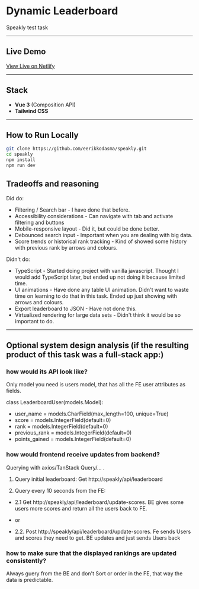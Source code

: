# Dynamic Leaderboard

Speakly test task

---

## Live Demo

[View Live on Netlify](https://magnificent-melba-aacc02.netlify.app/)

---

## Stack

- **Vue 3** (Composition API)
- **Tailwind CSS**

---

## How to Run Locally

```bash
git clone https://github.com/eerikkodasma/speakly.git
cd speakly
npm install
npm run dev
```

## Tradeoffs and reasoning

Did do:

- Filtering / Search bar - I have done that before.
- Accessibility considerations - Can navigate with tab and activate filtering and buttons
- Mobile-responsive layout - Did it, but could be done better.
- Debounced search input - Important when you are dealing with big data.
- Score trends or historical rank tracking - Kind of showed some history with previous rank by arrows and colours.

Didn't do:

- TypeScript - Started doing project with vanilla javascript. Thought I would add TypeScript later, but ended up not doing it because limited time.
- UI animations - Have done any table UI animation. Didn't want to waste time on learning to do that in this task. Ended up just showing with arrows and colours.
- Export leaderboard to JSON - Have not done this.
- Virtualized rendering for large data sets - Didn't think it would be so important to do.

---

## Optional system design analysis (if the resulting product of this task was a full-stack app:)

### how would its API look like?

Only model you need is users model, that has all the FE user attributes as fields.

class LeaderboardUser(models.Model):

- user_name = models.CharField(max_length=100, unique=True)
- score = models.IntegerField(default=0)
- rank = models.IntegerField(default=0)
- previous_rank = models.IntegerField(default=0)
- points_gained = models.IntegerField(default=0)

### how would frontend receive updates from backend?

Querying with axios/TanStack Query/... .

1. Query initial leaderboard: Get http://speakly/api/leaderboard

2. Query every 10 seconds from the FE:

- 2.1 Get http://speakly/api/leaderboard/update-scores. BE gives some users more scores and return all the users back to FE.

- or

- 2.2. Post http://speakly/api/leaderboard/update-scores. Fe sends Users and scores they need to get. BE updates and just sends Users back

### how to make sure that the displayed rankings are updated consistently?

Always guery from the BE and don't Sort or order in the FE, that way the data is predictable.
